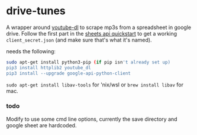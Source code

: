 # drive-tunes

A wrapper around [youtube-dl](https://github.com/rg3/youtube-dl) to scrape mp3s from a spreadsheet in google drive. Follow the first part in the [sheets api quickstart](https://developers.google.com/sheets/api/quickstart/python) to get a working `client_secret.json` (and make sure that's what it's named). 

needs the following:
```bash
sudo apt-get install python3-pip (if pip isn't already set up)
pip3 install httplib2 youtube_dl
pip3 install --upgrade google-api-python-client
```
`sudo apt-get install libav-tools` for 'nix/wsl or `brew install libav` for mac.

### todo
Modify to use some cmd line options, currently the save directory and google sheet are hardcoded.
